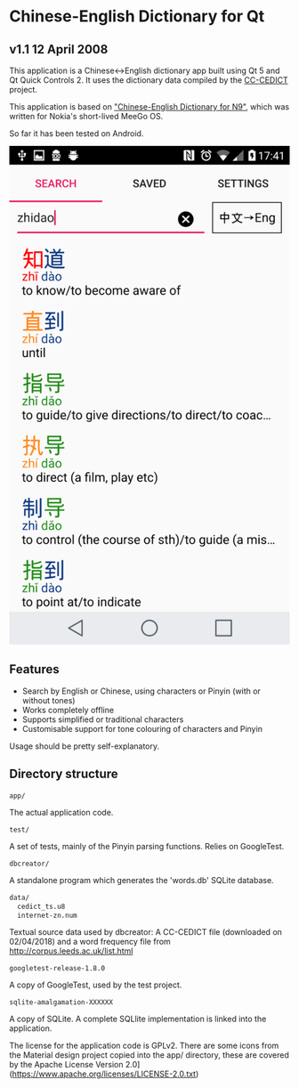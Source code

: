 Chinese-English Dictionary for Qt
=================================

v1.1 12 April 2008
------------------

This application is a Chinese<->English dictionary app built using Qt 5 and Qt Quick Controls 2.
It uses the dictionary data compiled by the [CC-CEDICT](https://cc-cedict.org/wiki/) project.

This application is based on ["Chinese-English Dictionary for N9"](http://badpint.org/chinesedict/), which was written for Nokia's short-lived MeeGo OS.

So far it has been tested on Android.

![screenshot](screenshot1.png)

Features
--------
- Search by English or Chinese, using characters or Pinyin (with or without tones)
- Works completely offline
- Supports simplified or traditional characters
- Customisable support for tone colouring of characters and Pinyin

Usage should be pretty self-explanatory.


Directory structure
-------------------

```
app/
```
 The actual application code.

```
test/
```
A set of tests, mainly of the Pinyin parsing functions.  Relies on GoogleTest.

```
dbcreator/
```
A standalone program which generates the 'words.db' SQLite database.

```
data/
  cedict_ts.u8
  internet-zn.num
```
Textual source data used by dbcreator: A CC-CEDICT file (downloaded on 02/04/2018) and a word frequency file from http://corpus.leeds.ac.uk/list.html


```
googletest-release-1.8.0
```
A copy of GoogleTest, used by the test project.

```
sqlite-amalgamation-XXXXXX
```
A copy of SQLite.  A complete SQLlite implementation is linked into the application.


The license for the application code is GPLv2.
There are some icons from the Material design project copied into the app/ directory, these are covered by the Apache License Version 2.0](https://www.apache.org/licenses/LICENSE-2.0.txt)
